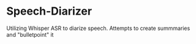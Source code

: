 # Speech-Diarizer
Utilizing Whisper ASR to diarize speech. Attempts to create summmaries and "bulletpoint" it
